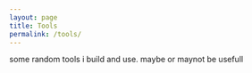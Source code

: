 ```yaml
---
layout: page
title: Tools
permalink: /tools/
---
```


some random tools i build and use. maybe or maynot be usefull 


 [QR Code bruteforcer]: (https://rootkit.zip/tools/qrfuzz/index.html)


